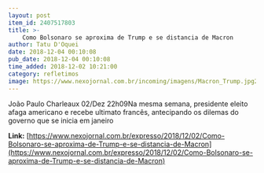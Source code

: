 ```yaml
---
layout: post
item_id: 2407517803
title: >-
    Como Bolsonaro se aproxima de Trump e se distancia de Macron
author: Tatu D'Oquei
date: 2018-12-04 00:10:08
pub_date: 2018-12-04 00:10:08
time_added: 2018-12-02 10:21:00
category: refletimos
image: https://www.nexojornal.com.br/incoming/imagens/Macron_Trump.jpg2/ALTERNATES/LANDSCAPE_720/Macron_Trump.jpg
---
```


João Paulo Charleaux 02/Dez 22h09Na mesma semana, presidente eleito afaga americano e recebe ultimato francês, antecipando os dilemas do governo que se inicia em janeiro

**Link:** [https://www.nexojornal.com.br/expresso/2018/12/02/Como-Bolsonaro-se-aproxima-de-Trump-e-se-distancia-de-Macron](https://www.nexojornal.com.br/expresso/2018/12/02/Como-Bolsonaro-se-aproxima-de-Trump-e-se-distancia-de-Macron)

